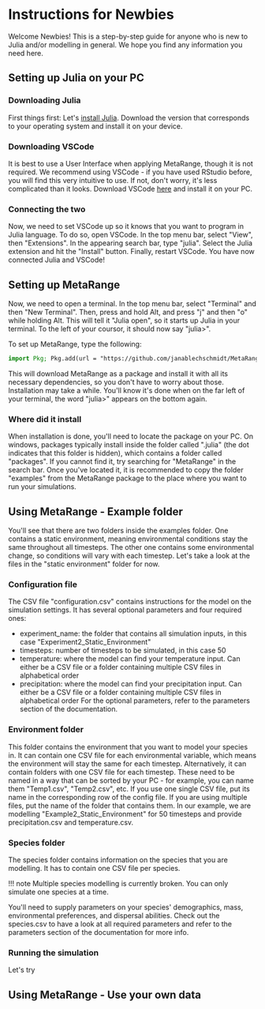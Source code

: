 # Instructions for Newbies

Welcome Newbies!
This is a step-by-step guide for anyone who is new to Julia and/or modelling in general. We hope you find any information you need here. 

## Setting up Julia on your PC
### Downloading Julia
First things first: Let's [install Julia](https://julialang.org/downloads/). Download the version that corresponds to your operating system and install it on your device.
### Downloading VSCode
It is best to use a User Interface when applying MetaRange, though it is not required. We recommend using VSCode - if you have used RStudio before, you will find this very intuitive to use. If not, don't worry, it's less complicated than it looks.
Download VSCode [here](https://code.visualstudio.com/Download) and install it on your PC.
### Connecting the two
Now, we need to set VSCode up so it knows that you want to program in Julia language. To do so, open VSCode. In the top menu bar, select "View", then "Extensions". In the appearing search bar, type "julia". Select the Julia extension and hit the "Install" button. Finally, restart VSCode.
You have now connected Julia and VSCode! 
## Setting up MetaRange
Now, we need to open a terminal. In the top menu bar, select "Terminal" and then "New Terminal". Then, press and hold Alt, and press "j" and then "o" while holding Alt. This will tell it "Julia open", so it starts up Julia in your terminal. 
To the left of your coursor, it should now say "julia>". 

To set up MetaRange, type the following:
```julia
import Pkg; Pkg.add(url = "https://github.com/janablechschmidt/MetaRange.jl.git")
```
This will download MetaRange as a package and install it with all its necessary dependencies, so you don't have to worry about those.
Installation may take a while. You'll know it's done when on the far left of your terminal, the word "julia>" appears on the bottom again.

### Where did it install
When installation is done, you'll need to locate the package on your PC. On windows, packages typically install inside the folder called ".julia" (the dot indicates that this folder is hidden), which contains a folder called "packages". If you cannot find it, try searching for "MetaRange" in the search bar.
Once you've located it, it is recommended to copy the folder "examples" from the MetaRange package to the place where you want to run your simulations.

## Using MetaRange - Example folder
You'll see that there are two folders inside the examples folder. One contains a static environment, meaning environmental conditions stay the same throughout all timesteps. The other one contains some environmental change, so conditions will vary with each timestep.
Let's take a look at the files in the "static environment" folder for now.

### Configuration file
The CSV file "configuration.csv" contains instructions for the model on the simulation settings. It has several optional parameters and four required ones: 
- experiment_name: the folder that contains all simulation inputs, in this case "Experiment2_Static_Environment"
- timesteps: number of timesteps to be simulated, in this case 50
- temperature: where the model can find your temperature input. Can either be a CSV file or a folder containing multiple CSV files in alphabetical order
- precipitation: where the model can find your precipitation input. Can either be a CSV file or a folder containing multiple CSV files in alphabetical order
For the optional parameters, refer to the parameters section of the documentation.

### Environment folder
This folder contains the environment that you want to model your species in. It can contain one CSV file for each environmental variable, which means the environment will stay the same for each timestep. Alternatively, it can contain folders with one CSV file for each timestep. These need to be named in a way that can be sorted by your PC - for example, you can name them "Temp1.csv", "Temp2.csv", etc. If you use one single CSV file, put its name in the corresponding row of the config file. If you are using multiple files, put the name of the folder that contains them.
In our example, we are modelling "Example2_Static_Environment" for 50 timesteps and provide precipitation.csv and temperature.csv.

### Species folder
The species folder contains information on the species that you are modelling. It has to contain one CSV file per species.

!!! note
    Multiple species modelling is currently broken. You can only simulate one species at a time.

You'll need to supply parameters on your species' demographics, mass, environmental preferences, and dispersal abilities. Check out the species.csv to have a look at all required parameters and refer to the parameters section of the documentation for more info.

### Running the simulation 
Let's try

## Using MetaRange - Use your own data
